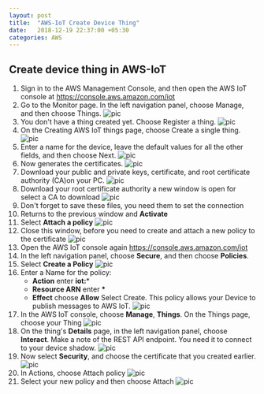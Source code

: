 ```yaml
---
layout: post
title:  "AWS-IoT Create Device Thing"
date:   2018-12-19 22:37:00 +05:30
categories: AWS
---
```


## Create device thing in AWS-IoT

1. Sign in to the AWS Management Console, and then open the AWS IoT console at https://console.aws.amazon.com/iot
2. Go to the Monitor page. In the left navigation panel, choose Manage, and then choose Things.
![pic](pictures/AWS/AWS_Console.png)
3. You don't have a thing created yet. Choose Register a thing.
![pic](pictures/AWS/AWS_Console_Manage_Register.png)
4. On the Creating AWS IoT things page, choose Create a single thing.
![pic](pictures/AWS/AWS_Console_Manage_Register_things.png)
5. Enter a name for the device, leave the default values for all the other fields, and then choose Next.
![pic](pictures/AWS/AWS_Console_Manage_Register_Device.png)
6. Now generates the certificates.
![pic](pictures/AWS/AWS_Console_Manage_Certificates.png)
7. Download your public and private keys, certificate, and root certificate authority (CA)on your PC. 
![pic](pictures/AWS/AWS_Console_Manage_Certificates_Download.png)
8. Download your root certificate authority a new window is open for select a CA to download
![pic](pictures/AWS/AWS_Console_Manage_Certificates_Download_CA.png)
9. Don't forget to save these files, you need them to set the connection
10. Returns to the previous window and **Activate** 
11. Select **Attach a policy**
![pic](pictures/AWS/AWS_Console_Manage_Certificates_Download.png)
12. Close this window, before you need to create and attach a new policy to the certificate
![pic](pictures/AWS/AWS_Console_Manage_Certificates_AttachPolicy.png)
13. Open the AWS IoT console again https://console.aws.amazon.com/iot
14. In the left navigation panel, choose **Secure**, and then choose **Policies**. 
15. Select **Create a Policy**
![pic](pictures/AWS/AWS_Console_Secure_Policies.png)
16. Enter a Name for the policy:
    - **Action**        enter **iot:***
    - **Resource ARN**  enter **\***
    - **Effect**        choose **Allow**
Select Create. This policy allows your Device to publish messages to AWS IoT.
![pic](pictures/AWS/AWS_Console_Secure_Policies_Create_Device.png)
17. In the AWS IoT console, choose **Manage**, **Things**. On the Things page, choose your Thing
![pic](pictures/AWS/AWS_Console_Manage_Things_Device.png)
18. On the thing's **Details** page, in the left navigation panel, choose **Interact**.
Make a note of the REST API endpoint. You need it to connect to your device shadow.
![pic](pictures/AWS/AWS_Console_Manage_Things_Details_Interact_Device.png)
19. Now select **Security**, and choose the certificate that you created earlier. 
![pic](pictures/AWS/AWS_Console_Manage_Things_Details_Security_Device.png)
20. In Actions, choose Attach policy
![pic](pictures/AWS/AWS_Console_Manage_Things_Details_Security_Policy_Device.png)
21. Select your new policy and then choose Attach 
![pic](pictures/AWS/AWS_Console_Manage_Things_Details_Security_Policy_Attach_Device.png)